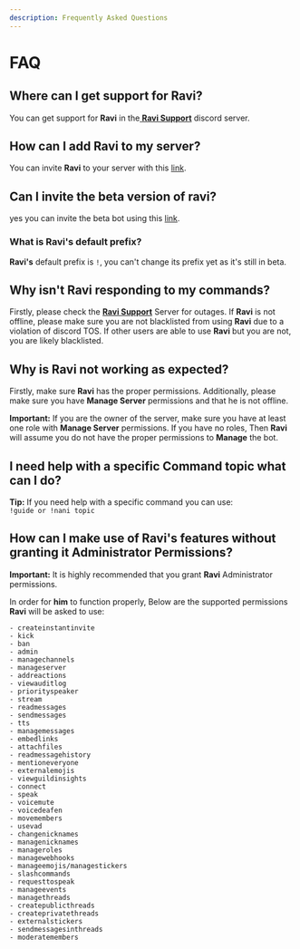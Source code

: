 ```yaml
---
description: Frequently Asked Questions
---
```


# FAQ

## Where can I get support for **Ravi**?

You can get support for **Ravi** in the[ ](https://discord.gg/fDbpPDkaMU)[**Ravi Support**](https://discord.gg/gv2vjKqZP7) discord server.

## How can I add **Ravi** to my server?

You can invite **Ravi** to your server with this [link](https://discord.com/api/oauth2/authorize?client\_id=809561873040146461\&permissions=8\&redirect\_uri=https%3A%2F%2Fravi-docs.gitbook.io%2Fravi-documentation\&response\_type=code\&scope=bot%20applications.commands%20guilds).

## Can I invite the beta version of ravi?

yes you can invite the beta bot using this [link](https://discord.com/api/oauth2/authorize?client\_id=813185015542054964\&permissions=8\&redirect\_uri=https%3A%2F%2Fravi-docs.gitbook.io%2Fravi-documentation\&response\_type=code\&scope=bot%20applications.commands%20guilds.join).

### What is **Ravi**'s default prefix?

**Ravi's** default prefix is `!`, you can't change its prefix yet as it's still in beta.

## Why isn't **Ravi** responding to my commands?

Firstly, please check the [**Ravi Support**](https://discord.gg/gv2vjKqZP7) Server for outages. If **Ravi** is not offline, please make sure you are not blacklisted from using **Ravi** due to a violation of discord TOS. If other users are able to use **Ravi** but you are not, you are likely blacklisted.

## Why is **Ravi** not working as expected?

Firstly, make sure **Ravi** has the proper permissions. Additionally, please make sure you have **Manage Server** permissions and that he is not offline.

**Important:** If you are the owner of the server, make sure you have at least one role with **Manage Server** permissions. If you have no roles, Then **Ravi** will assume you do not have the proper permissions to **Manage** the bot.

## I need help with a specific Command topic what can I do?

**Tip:** If you need help with a specific command you can use:\
`!guide or !nani topic`

## **How can I make use of Ravi's features without granting it Administrator Permissions?**

**Important:** It is highly recommended that you grant **Ravi** Administrator permissions.

In order for **him** to function properly, Below are the supported permissions **Ravi** will be asked to use:

```
- createinstantinvite
- kick
- ban
- admin
- managechannels
- manageserver
- addreactions
- viewauditlog
- priorityspeaker
- stream
- readmessages
- sendmessages
- tts
- managemessages
- embedlinks
- attachfiles
- readmessagehistory
- mentioneveryone
- externalemojis
- viewguildinsights
- connect
- speak
- voicemute
- voicedeafen
- movemembers
- usevad
- changenicknames
- managenicknames
- manageroles
- managewebhooks
- manageemojis/managestickers
- slashcommands
- requesttospeak
- manageevents
- managethreads
- createpublicthreads
- createprivatethreads
- externalstickers
- sendmessagesinthreads
- moderatemembers
```
